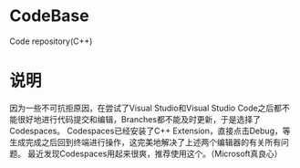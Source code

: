 # CodeBase
Code repository(C++)
# 说明
因为一些不可抗拒原因，在尝试了Visual Studio和Visual Studio Code之后都不能很好地进行代码提交和编辑，Branches都不能及时更新，于是选择了Codespaces。
Codespaces已经安装了C++ Extension，直接点击Debug，等生成完成之后回到终端进行操作，这完美地解决了上述两个编辑器的有关所有问题。
最近发现Codespaces用起来很爽，推荐使用这个。（Microsoft真良心）